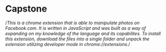 # Capstone
/*This is a chrome extension that is able to manipulate photos on Facebook.com. It is written in JavaScript and was built as a way of expanding on my knowledge of the language and its capabilites. To install this extension, download the files into a single folder and unpack the extension utilizing developer mode in chrome://extensions.*/
